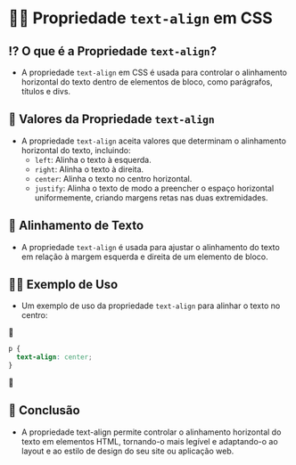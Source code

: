 # 📏📝 Propriedade `text-align` em CSS

## ⁉ O que é a Propriedade `text-align`?
- A propriedade `text-align` em CSS é usada para controlar o alinhamento horizontal do texto dentro de elementos de bloco, como parágrafos, títulos e divs.

## 🧩 Valores da Propriedade `text-align`
- A propriedade `text-align` aceita valores que determinam o alinhamento horizontal do texto, incluindo:
  - `left`: Alinha o texto à esquerda.
  - `right`: Alinha o texto à direita.
  - `center`: Alinha o texto no centro horizontal.
  - `justify`: Alinha o texto de modo a preencher o espaço horizontal uniformemente, criando margens retas nas duas extremidades.

## 📏 Alinhamento de Texto
- A propriedade `text-align` é usada para ajustar o alinhamento do texto em relação à margem esquerda e direita de um elemento de bloco.

## 👩‍🏫 Exemplo de Uso
- Um exemplo de uso da propriedade `text-align` para alinhar o texto no centro:

📌

  ```css
  p {
    text-align: center;
  }
   ```
📌

## 🎨 Conclusão
- A propriedade text-align permite controlar o alinhamento horizontal do texto em elementos HTML, tornando-o mais legível e adaptando-o ao layout e ao estilo de design do seu site ou aplicação web.
